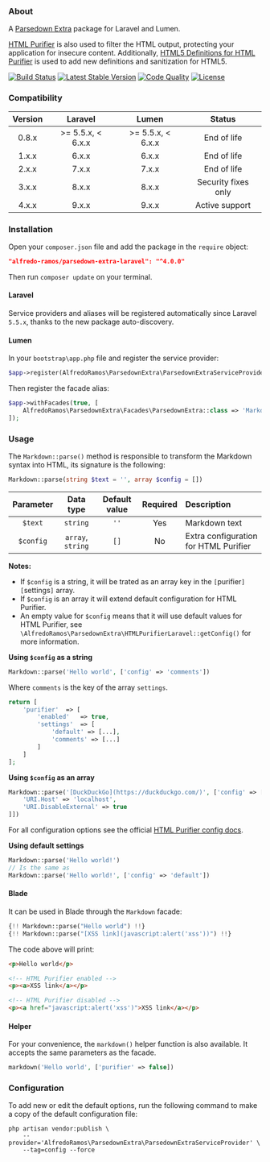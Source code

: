 ### About

A [Parsedown Extra](https://github.com/erusev/parsedown-extra) package for Laravel and Lumen.

[HTML Purifier](https://github.com/ezyang/htmlpurifier) is also used to filter the HTML output, protecting your application for insecure content. Additionally, [HTML5 Definitions for HTML Purifier](https://github.com/xemlock/htmlpurifier-html5) is used to add new definitions and sanitization for HTML5.

[![Build Status](https://img.shields.io/github/workflow/status/AlfredoRamos/parsedown-extra-laravel/GitHub%20Actions%20CI?style=flat-square)](https://github.com/AlfredoRamos/parsedown-extra-laravel/actions)
[![Latest Stable Version](https://img.shields.io/packagist/v/alfredo-ramos/parsedown-extra-laravel.svg?style=flat-square&label=stable)](https://packagist.org/packages/alfredo-ramos/parsedown-extra-laravel)
[![Code Quality](https://img.shields.io/codacy/grade/56dd8413204e4b1ba3a715cc57bd8fee.svg?style=flat-square)](https://app.codacy.com/manual/AlfredoRamos/parsedown-extra-laravel/dashboard)
[![License](https://img.shields.io/packagist/l/alfredo-ramos/parsedown-extra-laravel.svg?style=flat-square)](https://raw.githubusercontent.com/AlfredoRamos/parsedown-extra-laravel/master/LICENSE)

### Compatibility

Version | Laravel           | Lumen             | Status
:------:|:-----------------:|:-----------------:|:-------------------:
0.8.x   | >= 5.5.x, < 6.x.x | >= 5.5.x, < 6.x.x | End of life
1.x.x   | 6.x.x             | 6.x.x             | End of life
2.x.x   | 7.x.x             | 7.x.x             | End of life
3.x.x   | 8.x.x             | 8.x.x             | Security fixes only
4.x.x   | 9.x.x             | 9.x.x             | Active support

### Installation

Open your `composer.json` file and add the package in the `require` object:

```json
"alfredo-ramos/parsedown-extra-laravel": "^4.0.0"
```

Then run `composer update` on your terminal.

#### Laravel

Service providers and aliases will be registered automatically since Laravel `5.5.x`, thanks to the new package auto-discovery.

#### Lumen

In your `bootstrap\app.php` file and register the service provider:

```php
$app->register(AlfredoRamos\ParsedownExtra\ParsedownExtraServiceProvider::class);
```

Then register the facade alias:

```php
$app->withFacades(true, [
	AlfredoRamos\ParsedownExtra\Facades\ParsedownExtra::class => 'Markdown'
]);
```

### Usage

The `Markdown::parse()` method is responsible to transform the Markdown syntax into HTML, its signature is the following:

```php
Markdown::parse(string $text = '', array $config = [])
```

Parameter | Data type         | Default value | Required | Description
:--------:|:-----------------:|:-------------:|:--------:|:-----------
`$text`   | `string`          | `''`          | Yes      | Markdown text
`$config`  | `array`, `string` | `[]`          | No       | Extra configuration for HTML Purifier

**Notes:**

- If `$config` is a string, it will be trated as an array key in the `[`purifier`][`settings`]` array.
- If `$config` is an array it will extend default configuration for HTML Purifier.
- An empty value for `$config` means that it will use default values for HTML Purifier, see `\AlfredoRamos\ParsedownExtra\HTMLPurifierLaravel::getConfig()` for more information.

**Using `$config` as a string**

```php
Markdown::parse('Hello world', ['config' => 'comments'])
```

Where `comments` is the key of the array `settings`.

```php
return [
	'purifier'	=> [
		'enabled'	=> true,
		'settings'	=> [
			'default' => [...],
			'comments' => [...]
		]
	]
];
```

**Using `$config` as an array**

```php
Markdown::parse('[DuckDuckGo](https://duckduckgo.com/)', ['config' => [
	'URI.Host' => 'localhost',
	'URI.DisableExternal' => true
]])
```

For all configuration options see the official [HTML Purifier config docs](http://htmlpurifier.org/live/configdoc/plain.html).

**Using default settings**

```php
Markdown::parse('Hello world!')
// Is the same as
Markdown::parse('Hello world!', ['config' => 'default'])
```

#### Blade

It can be used in Blade through the `Markdown` facade:

```php
{!! Markdown::parse("Hello world") !!}
{!! Markdown::parse("[XSS link](javascript:alert('xss'))") !!}
```

The code above will print:

```html
<p>Hello world</p>

<!-- HTML Purifier enabled -->
<p><a>XSS link</a></p>

<!-- HTML Purifier disabled -->
<p><a href="javascript:alert('xss')">XSS link</a></p>
```

#### Helper

For your convenience, the `markdown()` helper function is also available. It accepts the same parameters as the facade.

```php
markdown('Hello world', ['purifier' => false])
```

### Configuration

To add new or edit the default options, run the following command to make a copy of the default configuration file:

```shell
php artisan vendor:publish \
	--provider='AlfredoRamos\ParsedownExtra\ParsedownExtraServiceProvider' \
	--tag=config --force
```
